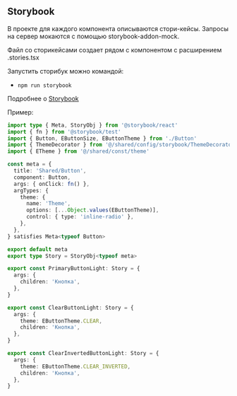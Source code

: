 ## Storybook

В проекте для каждого компонента описываются стори-кейсы.
Запросы на сервер мокаются с помощью storybook-addon-mock.

Файл со сторикейсами создает рядом с компонентом с расширением .stories.tsx

Запустить сторибук можно командой:

- `npm run storybook`

Подробнее о [Storybook](/docs/storybook.md)

Пример:

```typescript jsx
import type { Meta, StoryObj } from '@storybook/react'
import { fn } from '@storybook/test'
import { Button, EButtonSize, EButtonTheme } from './Button'
import { ThemeDecorator } from '@/shared/config/storybook/ThemeDecorator/ThemeDecorator'
import { ETheme } from '@/shared/const/theme'

const meta = {
  title: 'Shared/Button',
  component: Button,
  args: { onClick: fn() },
  argTypes: {
    theme: {
      name: 'Theme',
      options: [...Object.values(EButtonTheme)],
      control: { type: 'inline-radio' },
    },
  },
} satisfies Meta<typeof Button>

export default meta
export type Story = StoryObj<typeof meta>

export const PrimaryButtonLight: Story = {
  args: {
    children: 'Кнопка',
  },
}

export const ClearButtonLight: Story = {
  args: {
    theme: EButtonTheme.CLEAR,
    children: 'Кнопка',
  },
}

export const ClearInvertedButtonLight: Story = {
  args: {
    theme: EButtonTheme.CLEAR_INVERTED,
    children: 'Кнопка',
  },
}
```
